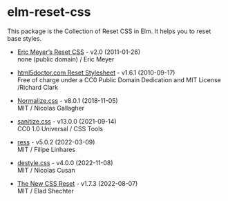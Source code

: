 # elm-reset-css

This package is the Collection of Reset CSS in Elm.
It helps you to reset base styles.

- [Eric Meyer’s Reset CSS] - v2.0 (2011-01-26)  
none (public domain) / Eric Meyer

- [html5doctor.com Reset Stylesheet] - v1.6.1 (2010-09-17)  
Free of charge under a CC0 Public Domain Dedication and MIT License /Richard Clark

- [Normalize.css] - v8.0.1 (2018-11-05)  
MIT / Nicolas Gallagher

- [sanitize.css] - v13.0.0 (2021-09-14)  
CC0 1.0 Universal / CSS Tools

- [ress] - v5.0.2 (2022-03-09)  
MIT / Filipe Linhares

- [destyle.css] - v4.0.0 (2022-11-08)  
MIT / Nicolas Cusan

- [The New CSS Reset] - v1.7.3 (2022-08-07)  
MIT / Elad Shechter

[Eric Meyer’s Reset CSS]: https://meyerweb.com/eric/tools/css/reset/
[html5doctor.com Reset Stylesheet]: https://github.com/richclark/HTML5resetCSS
[destyle.css]: https://github.com/nicolas-cusan/destyle.css
[Normalize.css]: https://github.com/necolas/normalize.css
[ress]: https://github.com/filipelinhares/ress
[sanitize.css]: https://github.com/csstools/sanitize.css
[The New CSS Reset]: https://github.com/elad2412/the-new-css-reset
